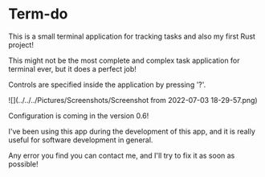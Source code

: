 # Term-do
This is a small terminal application for tracking tasks and also my first Rust project!

This might not be the most complete and complex task application for terminal ever, but it does a perfect job!

Controls are specified inside the application by pressing '?'.

![](../../../Pictures/Screenshots/Screenshot from 2022-07-03 18-29-57.png)

Configuration is coming in the version 0.6!

I've been using this app during the development of this app, and it is really useful for software development in general.

Any error you find you can contact me, and I'll try to fix it as soon as possible!